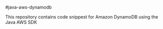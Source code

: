 #java-aws-dynamodb

This repository contains code snippest for Amazon DynamoDB using the Java AWS SDK